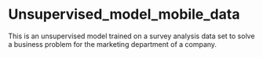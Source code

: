 # Unsupervised_model_mobile_data
This is an unsupervised model trained on a survey analysis data set to solve a business problem for the marketing department of a company.

